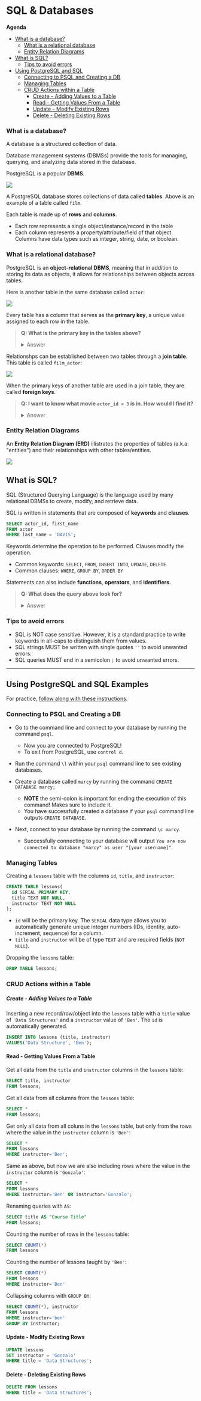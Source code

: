 # SQL & Databases

**Agenda**
- [What is a database?](#what-is-a-database?)
  - [What is a relational database](#what-is-a-relational-database)
  - [Entity Relation Diagrams](#entity-relation-diagrams)
- [What is SQL?](#what-is-sql)
  - [Tips to avoid errors](#tips-to-avoid-errors)
- [Using PostgreSQL and SQL](#using-postgresql-and-sql)
  - [Connecting to PSQL and Creating a DB](#connecting-to-psql-and-creating-a-db)
  - [Managing Tables](#managing-tables)
  - [CRUD Actions within a Table](#crud-actions-within-a-table)
    - [Create - Adding Values to a Table](#create---adding-values-to-a-table)
    - [Read - Getting Values From a Table](#read---getting-values-from-a-table)
    - [Update - Modify Existing Rows](#update---modify-existing-rows)
    - [Delete - Deleting Existing Rows](#delete---deleting-existing-rows)

### What is a database?

A database is a structured collection of data.

Database management systems (DBMSs) provide the tools for managing, querying, and analyzing data stored in the database.

PostgreSQL is a popular **DBMS**.

![](./img/film-table.png)

A PostgreSQL database stores collections of data called **tables**. Above is an example of a table called `film`.

Each table is made up of **rows** and **columns**.
* Each row represents a single object/instance/record in the table 
* Each column represents a property/attribute/field of that object. Columns have data types such as integer, string, date, or boolean.

### What is a relational database?

PostgreSQL is an **object-relational DBMS**, meaning that in addition to storing its data as objects, it allows for relationships between objects across tables.

Here is another table in the same database called `actor`:

![](./img/actor-table.png)

Every table has a column that serves as the **primary key**, a unique value assigned to each row in the table. 

> **Q: What is the primary key in the tables above?**
> 
> <details><summary>Answer</summary>
> <br>
>
> `actor_id` is the primary key for the `actor` table. `film_id` is thep primary key for the `film` table.
> 
> </details>

Relationshps can be established between two tables through a **join table**. This table is called `film_actor`:

![](./img/film-actor-join-table.png)

When the primary keys of another table are used in a join table, they are called **foreign keys**.

> **Q: I want to know what movie `actor_id = 3` is in. How would I find it?**
> 
> <details><summary>Answer</summary>
> 
> 1. Look at the `film_actor` table and find the row where `actor_id = 3`. 
> 2. Take note of the `film_id`. 
> 3. Then, in the `film` table, find the row with the `film_id` you found earlier. 
> 4. Then look at the `title` column!
> 
> </details>

### Entity Relation Diagrams

An **Entity Relation Diagram (ERD)** illistrates the properties of tables (a.k.a. "entities") and their relationships with other tables/entities.

![](./img/primary-key-foreign-key.png)

## What is SQL?

SQL (Structured Querying Language) is the language used by many relational DBMSs to create, modify, and retrieve data.

SQL is written in statements that are composed of **keywords** and **clauses**.

```sql
SELECT actor_id, first_name 
FROM actor
WHERE last_name = 'DAVIS';
```

Keywords determine the operation to be performed. Clauses modify the operation.

* Common keywords: `SELECT`, `FROM`, `INSERT INTO`, `UPDATE`, `DELETE`
* Common clauses: `WHERE`, `GROUP BY`, `ORDER BY`

Statements can also include **functions**, **operators**, and **identifiers**.

> **Q: What does the query above look for?**
> 
> <details><summary>Answer</summary>
> 
> The first names of actors who have the last name 'DAVIS'
> 
> </details>

### Tips to avoid errors
* SQL is NOT case sensitive. However, it is a standard practice to write keywords in all-caps to distinguish them from values.
* SQL strings MUST be written with single quotes `''` to avoid unwanted errors.
* SQL queries MUST end in a semicolon `;` to avoid unwanted errors.


---

## Using PostgreSQL and SQL Examples

For practice, [follow along with these instructions](./practice/README.md).

### Connecting to PSQL and Creating a DB

- Go to the command line and connect to your database by running the command `psql`.
  - Now you are connected to PostgreSQL!
  - To exit from PostgreSQL, use `control d`.
- Run the command `\l` within your `psql` command line to see existing databases.

- Create a database called `marcy` by running the command `CREATE DATABASE marcy;`
  - **NOTE** the semi-colon is important for ending the execution of this command! Makes sure to include it.
  - You have successfully created a database if your `psql` command line outputs `CREATE DATABASE`.
- Next, connect to your database by running the command `\c marcy`. 
  - Successfully connecting to your database will output `You are now connected to database "marcy" as user "[your username]"`.

### Managing Tables 

Creating a `lessons` table with the columns `id`, `title`, and `instructor`:

```sql
CREATE TABLE lessons(
  id SERIAL PRIMARY KEY, 
  title TEXT NOT NULL, 
  instructor TEXT NOT NULL
);
```
* `id` will be the primary key. The `SERIAL` data type allows you to automatically generate unique integer numbers (IDs, identity, auto-increment, sequence) for a column. 
* `title` and `instructor` will be of type `TEXT` and are required fields (`NOT NULL`).

Dropping the `lessons` table:

```sql
DROP TABLE lessons;
```

### CRUD Actions within a Table

##### Create - Adding Values to a Table

Inserting a new record/row/object into the `lessons` table with a `title` value of `'Data Structures'` and a `instructor` value of `'Ben'`. The `id` is automatically generated.

```sql
INSERT INTO lessons (title, instructor)
VALUES('Data Structure', 'Ben');
```

#### Read - Getting Values From a Table

Get all data from the `title` and `instructor` columns in the `lessons` table:
```sql
SELECT title, instructor
FROM lessons;
```

Get all data from all columns from the `lessons` table:
```sql
SELECT * 
FROM lessons;
```

Get only all data from all coluns in the `lessons` table, but only from the rows where the value in the `instructor` column is `'Ben'`:

```sql
SELECT *
FROM lessons
WHERE instructor='Ben';
```

Same as above, but now we are also including rows where the value in the `instructor` column is `'Gonzalo'`:

```sql
SELECT *
FROM lessons
WHERE instructor='Ben' OR instructor='Gonzalo';
```

Renaming queries with `AS`:

```sql
SELECT title AS "Course Title"
FROM lessons;
```

Counting the number of rows in the `lessons` table:

```sql
SELECT COUNT(*)
FROM lessons
```

Counting the number of lessons taught by `'Ben'`:

```sql
SELECT COUNT(*)
FROM lessons
WHERE instructor='Ben'
```

Collapsing columns with `GROUP BY`:

```sql
SELECT COUNT(*), instructor 
FROM lessons 
WHERE instructor='ben' 
GROUP BY instructor; 
```

#### Update - Modify Existing Rows

```sql
UPDATE lessons
SET instructor = 'Gonzalo'
WHERE title = 'Data Structures';
```

#### Delete - Deleting Existing Rows

```sql
DELETE FROM lessons
WHERE title = 'Data Structures';
```
